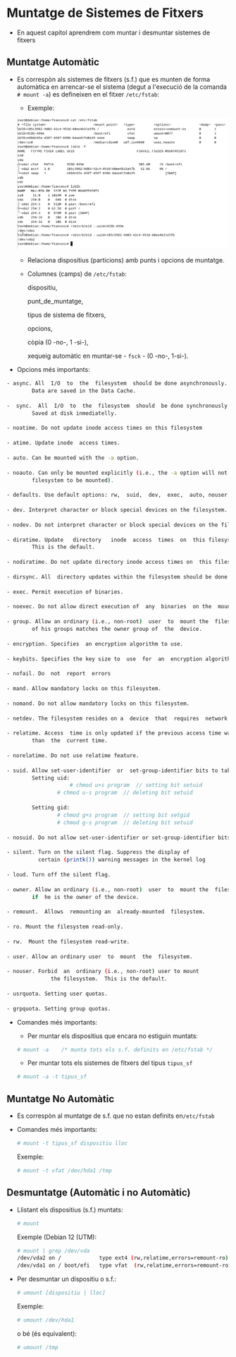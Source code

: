 # Muntatge de Sistemes de Fitxers

-  En aquest capítol aprendrem com muntar i desmuntar sistemes de fitxers

## Muntatge Automàtic

- Es correspòn als sistemes de fitxers (s.f.) que es munten de forma automàtica en arrencar-se el sistema 
	(degut a l'execució de la comanda `# mount -a`) es defineixen en el fitxer `/etc/fstab`:
	
	- Exemple:
	
	![Exemple Debian 12 (UTM)](./figs/fstab.png)
	
	- Relaciona dispositius (particions) amb punts i opcions de muntatge. 
	
	- Columnes (camps) de `/etc/fstab`: 
	
		dispositiu, 
		
		punt_de_muntatge, 
		
		tipus de sistema de fitxers,
		
		opcions, 
		
		còpia (0 -no-, 1 -si-), 
		
		xequeig automàtic en muntar-se - `fsck` - (0 -no-, 1-si-).
		
- Opcions més importants:

```bash
- async. All  I/O  to  the  filesystem  should be done asynchronously. 
		Data are saved in the Data Cache. 

-  sync.  All  I/O  to  the  filesystem  should  be done synchronously. 
		Saved at disk inmediatelly.

- noatime. Do not update inode access times on this filesystem

- atime. Update inode  access times. 

- auto. Can be mounted with the -a option.

- noauto. Can only be mounted explicitly (i.e., the -a option will not cause the 
		filesystem to be mounted).

- defaults. Use default options: rw,  suid,  dev,  exec,  auto, nouser, and async.

- dev. Interpret character or block special devices on the filesystem.

- nodev. Do not interpret character or block special devices on the file system.

- diratime. Update   directory   inode  access  times  on  this filesystem. 
		This is the default.

- nodiratime. Do not update directory inode access times on  this filesystem.

- dirsync. All  directory updates within the filesystem should be done synchronously.  

- exec. Permit execution of binaries.

- noexec. Do not allow direct execution of  any  binaries  on the  mounted  filesystem.  

- group. Allow an ordinary (i.e., non-root)  user  to  mount the  filesystem  if  one  
		of his groups matches the owner group of  the  device.   

- encryption. Specifies  an encryption algorithm to use.  

- keybits. Specifies the key size to  use  for  an  encryption algorithm.  

- nofail. Do  not  report  errors

- mand. Allow mandatory locks on this filesystem.
      
- nomand. Do not allow mandatory locks on this filesystem.

- netdev. The filesystem resides on a  device  that  requires  network  access  

- relatime. Access  time is only updated if the previous access time was earlier 
		than  the  current time.  

- norelatime. Do not use relatime feature. 

- suid. Allow set-user-identifier  or  set-group-identifier bits to take effect. 
		Setting uid:
             		# chmod u+s program  // setting bit setuid
	     	 	# chmod u-s program  // deleting bit setuid

		Setting gid:
	      		# chmod g+s program  // setting bit setgid
	      		# chmod g-s program  // deleting bit setuid

- nosuid. Do not allow set-user-identifier or set-group-identifier bits to take effect. 

- silent. Turn on the silent flag. Suppress the display of 
	      certain (printk()) warning messages in the kernel log

- loud. Turn off the silent flag.

- owner. Allow an ordinary (i.e., non-root)  user  to  mount the  filesystem  
		if  he is the owner of the device.
 
- remount.  Allows  remounting an  already-mounted  filesystem.

- ro. Mount the filesystem read-only.

- rw.  Mount the filesystem read-write.

- user. Allow an ordinary user  to  mount  the  filesystem.

- nouser. Forbid  an  ordinary (i.e., non-root) user to mount
              the filesystem.  This is the default.
              
- usrquota. Setting user quotas.

- grpquota. Setting group quotas.
```


- Comandes més importants:

	- Per muntar els dispositius que encara no estiguin muntats: 
	
	```bash
	# mount -a    /* munta tots els s.f. definits en /etc/fstab */
	```

	- Per muntar tots els sistemes de fitxers del tipus `tipus_sf`	

	```bash
	# mount -a -t tipus_sf
	```


## Muntatge No Automàtic

- Es correspòn al muntatge de s.f. que no estan definits en`/etc/fstab`

- Comandes més importants:

	```bash
	# mount -t tipus_sf dispositiu lloc
	```
	
	Exemple:
	```bash
	# mount -t vfat /dev/hda1 /tmp
	```




## Desmuntatge (Automàtic i no Automàtic)

- Llistant els dispositius (s.f.) muntats:

	```bash
	# mount 
	```
	Exemple (Debian 12 (UTM):
	```bash
	# mount | grep /dev/vda
	/dev/vda2 on /            type ext4 (rw,relatime,errors=remount-ro)
	/dev/vda1 on / boot/efi   type vfat  (rw,relatime,errors=remount-ro,utf8,.....)
	```


- Per desmuntar un dispositiu o s.f.: 

	```bash
	# umount [dispositiu | lloc]
	```
	Exemple:
	```bash
	# umount /dev/hda1
	```
	o bé (és equivalent):
	```bash
	# umount /tmp
	```
	